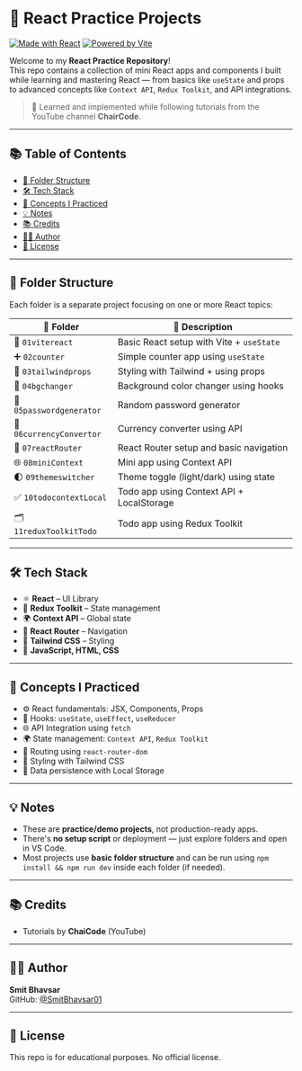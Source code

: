 # 🚀 React Practice Projects

[![Made with React](https://img.shields.io/badge/Made%20with-React-61DAFB?logo=react&logoColor=white)](https://react.dev/)
[![Powered by Vite](https://img.shields.io/badge/Powered%20by-Vite-646CFF?logo=vite&logoColor=white)](https://vitejs.dev/)

Welcome to my **React Practice Repository**!  
This repo contains a collection of mini React apps and components I built while learning and mastering React — from basics like `useState` and props to advanced concepts like `Context API`, `Redux Toolkit`, and API integrations.

> 🧠 Learned and implemented while following tutorials from the YouTube channel **ChairCode**.

---

## 📚 Table of Contents

- [📂 Folder Structure](#-folder-structure)
- [🛠 Tech Stack](#-tech-stack)
- [🧠 Concepts I Practiced](#-concepts-i-practiced)
- [💡 Notes](#-notes)
- [📚 Credits](#-credits)
- [🧑‍💻 Author](#-author)
- [📌 License](#-license)

---

## 📂 Folder Structure

Each folder is a separate project focusing on one or more React topics:

| 📁 Folder              | 📌 Description                                        |
|------------------------|------------------------------------------------------|
| 🧪 `01vitereact`        | Basic React setup with Vite + `useState`             |
| ➕ `02counter`          | Simple counter app using `useState`                  |
| 🎨 `03tailwindprops`    | Styling with Tailwind + using props                  |
| 🎯 `04bgchanger`        | Background color changer using hooks                 |
| 🔐 `05passwordgenerator`| Random password generator                            |
| 💱 `06currencyConvertor`| Currency converter using API                         |
| 🔀 `07reactRouter`      | React Router setup and basic navigation              |
| 🌐 `08miniContext`      | Mini app using Context API                           |
| 🌓 `09themeswitcher`    | Theme toggle (light/dark) using state                |
| ✅ `10todocontextLocal` | Todo app using Context API + LocalStorage            |
| 🗂 `11reduxToolkitTodo` | Todo app using Redux Toolkit                         |

---

## 🛠 Tech Stack

- ⚛️ **React** – UI Library  
- 🧰 **Redux Toolkit** – State management  
- 🌍 **Context API** – Global state  
- 🧭 **React Router** – Navigation  
- 💨 **Tailwind CSS** – Styling  
- 🧾 **JavaScript, HTML, CSS**

---

## 🧠 Concepts I Practiced

- ⚙️ React fundamentals: JSX, Components, Props
- 🔄 Hooks: `useState`, `useEffect`, `useReducer`
- 🌐 API Integration using `fetch`
- 🌍 State management: `Context API`, `Redux Toolkit`
- 🧭 Routing using `react-router-dom`
- 🎨 Styling with Tailwind CSS
- 💾 Data persistence with Local Storage

---

## 💡 Notes

- These are **practice/demo projects**, not production-ready apps.
- There's **no setup script** or deployment — just explore folders and open in VS Code.
- Most projects use **basic folder structure** and can be run using `npm install && npm run dev` inside each folder (if needed).

---

## 📚 Credits

- Tutorials by **ChaiCode** (YouTube)

---

## 🧑‍💻 Author

**Smit Bhavsar**  
GitHub: [@SmitBhavsar01](https://github.com/SmitBhavsar01)

---

## 📌 License

This repo is for educational purposes. No official license.
